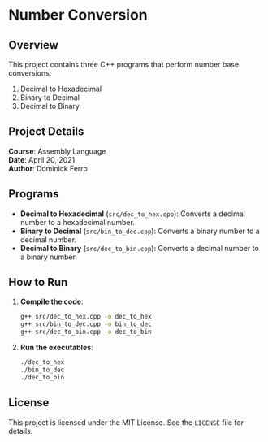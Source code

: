 # Number Conversion

## Overview
This project contains three C++ programs that perform number base conversions:
1. Decimal to Hexadecimal
2. Binary to Decimal
3. Decimal to Binary

## Project Details
**Course**: Assembly Language  
**Date**: April 20, 2021  
**Author**: Dominick Ferro  

## Programs
- **Decimal to Hexadecimal** (`src/dec_to_hex.cpp`): Converts a decimal number to a hexadecimal number.
- **Binary to Decimal** (`src/bin_to_dec.cpp`): Converts a binary number to a decimal number.
- **Decimal to Binary** (`src/dec_to_bin.cpp`): Converts a decimal number to a binary number.

## How to Run
1. **Compile the code**:
   ```sh
   g++ src/dec_to_hex.cpp -o dec_to_hex
   g++ src/bin_to_dec.cpp -o bin_to_dec
   g++ src/dec_to_bin.cpp -o dec_to_bin
   ```

2. **Run the executables**:
   ```sh
   ./dec_to_hex
   ./bin_to_dec
   ./dec_to_bin
   ```

## License
This project is licensed under the MIT License. See the `LICENSE` file for details.
